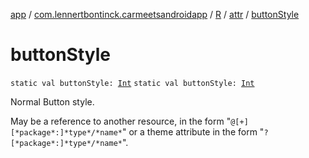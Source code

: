 [app](../../../index.md) / [com.lennertbontinck.carmeetsandroidapp](../../index.md) / [R](../index.md) / [attr](index.md) / [buttonStyle](./button-style.md)

# buttonStyle

`static val buttonStyle: `[`Int`](https://kotlinlang.org/api/latest/jvm/stdlib/kotlin/-int/index.html)
`static val buttonStyle: `[`Int`](https://kotlinlang.org/api/latest/jvm/stdlib/kotlin/-int/index.html)

Normal Button style.

May be a reference to another resource, in the form "`@[+][*package*:]*type*/*name*`" or a theme attribute in the form "`?[*package*:]*type*/*name*`".

